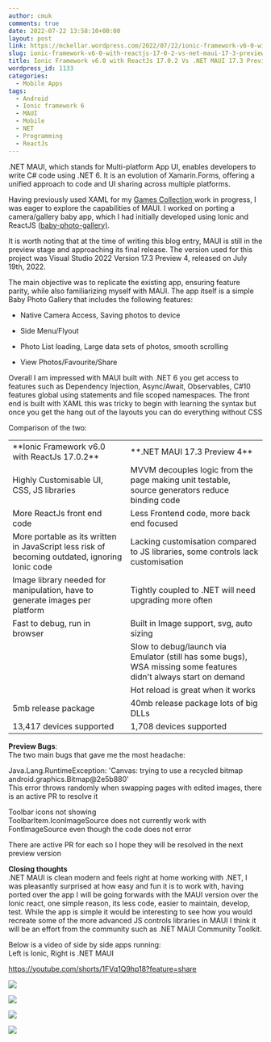 ```yaml
---
author: cmuk
comments: true
date: 2022-07-22 13:58:10+00:00
layout: post
link: https://mckellar.wordpress.com/2022/07/22/ionic-framework-v6-0-with-reactjs-17-0-2-vs-net-maui-17-3-preview-4/
slug: ionic-framework-v6-0-with-reactjs-17-0-2-vs-net-maui-17-3-preview-4
title: Ionic Framework v6.0 with ReactJs 17.0.2 Vs .NET MAUI 17.3 Preview 4
wordpress_id: 1133
categories:
  - Mobile Apps
tags:
  - Android
  - Ionic framework 6
  - MAUI
  - Mobile
  - NET
  - Programming
  - ReactJs
---
```


.NET MAUI, which stands for Multi-platform App UI, enables developers to write C# code using .NET 6. It is an evolution of Xamarin.Forms, offering a unified approach to code and UI sharing across multiple platforms.

Having previously used XAML for my [Games Collection ](https://mckellar.wordpress.com/2016/07/10/xamarin-games-collection-wip/)work in progress, I was eager to explore the capabilities of MAUI. I worked on porting a camera/gallery baby app, which I had initially developed using Ionic and ReactJS ([baby-photo-gallery)](https://mckellar.wordpress.com/2022/03/25/baby-photo-gallery/).

It is worth noting that at the time of writing this blog entry, MAUI is still in the preview stage and approaching its final release. The version used for this project was Visual Studio 2022 Version 17.3 Preview 4, released on July 19th, 2022.

The main objective was to replicate the existing app, ensuring feature parity, while also familiarizing myself with MAUI. The app itself is a simple Baby Photo Gallery that includes the following features:

- Native Camera Access, Saving photos to device

- Side Menu/Flyout

- Photo List loading, Large data sets of photos, smooth scrolling

- View Photos/Favourite/Share

Overall I am impressed with MAUI built with .NET 6 you get access to features such as Dependency Injection, Async/Await, Observables, C#10 features global using statements and file scoped namespaces. The front end is built with XAML this was tricky to begin with learning the syntax but once you get the hang out of the layouts you can do everything without CSS

Comparison of the two:

<table ><tbody ><tr >
<td >**Ionic Framework v6.0 with ReactJs 17.0.2**
</td>
<td >**.NET MAUI 17.3 Preview 4**
</td></tr><tr >
<td >Highly Customisable UI, CSS, JS libraries
</td>
<td >MVVM decouples logic from the page making unit testable, source generators reduce binding code
</td></tr><tr >
<td >More ReactJs front end code
</td>
<td >Less Frontend code, more back end focused
</td></tr><tr >
<td >More portable as its written in JavaScript less risk of becoming outdated, ignoring Ionic code
</td>
<td >Lacking customisation compared to JS libraries, some controls lack customisation
</td></tr><tr >
<td >Image library needed for manipulation, have to generate images per platform
</td>
<td >Tightly coupled to .NET will need upgrading more often
</td></tr><tr >
<td >Fast to debug, run in browser
</td>
<td >Built in Image support, svg, auto sizing
</td></tr><tr >
<td >
</td>
<td >Slow to debug/launch via Emulator (still has some bugs), WSA missing some features didn't always start on demand
</td></tr><tr >
<td >
</td>
<td >Hot reload is great when it works
</td></tr><tr >
<td >5mb release package
</td>
<td >40mb release package lots of big DLLs
</td></tr><tr >
<td >13,417 devices supported
</td>
<td >1,708 devices supported
</td></tr></tbody></table>

**Preview Bugs**:  
The two main bugs that gave me the most headache:

Java.Lang.RuntimeException: 'Canvas: trying to use a recycled bitmap android.graphics.Bitmap@2e5b880'  
This error throws randomly when swapping pages with edited images, there is an active PR to resolve it

Toolbar icons not showing  
ToolbarItem.IconImageSource does not currently work with FontImageSource even though the code does not error

There are active PR for each so I hope they will be resolved in the next preview version

**Closing thoughts**  
.NET MAUI is clean modern and feels right at home working with .NET, I was pleasantly surprised at how easy and fun it is to work with, having ported over the app I will be going forwards with the MAUI version over the Ionic react, one simple reason, its less code, easier to maintain, develop, test. While the app is simple it would be interesting to see how you would recreate some of the more advanced JS controls libraries in MAUI I think it will be an effort from the community such as .NET MAUI Community Toolkit.

Below is a video of side by side apps running:  
Left is Ionic, Right is .NET MAUI

https://youtube.com/shorts/1FVq1Q9hp18?feature=share

[![](https://mckellar.files.wordpress.com/2022/07/maui-home.jpg?w=491)](https://mckellar.files.wordpress.com/2022/07/maui-home.jpg)

[![](https://mckellar.files.wordpress.com/2022/07/maui-gallery.jpg?w=489)](https://mckellar.files.wordpress.com/2022/07/maui-gallery.jpg)

[![](https://mckellar.files.wordpress.com/2022/07/ionic-home.jpg?w=490)](https://mckellar.files.wordpress.com/2022/07/ionic-home.jpg)

[![](https://mckellar.files.wordpress.com/2022/07/ionic-gallery.jpg?w=491)](https://mckellar.files.wordpress.com/2022/07/ionic-gallery.jpg)
